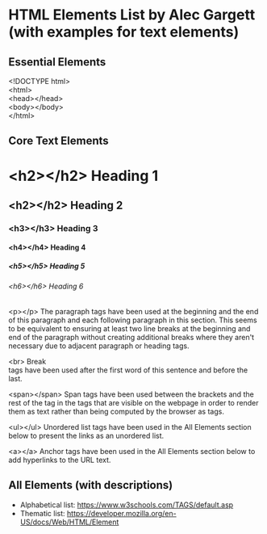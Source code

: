 <!DOCTYPE html>
 <head>
  <title>HTML Elements List by Alec Gargett (with examples for text elements)</title>
 </head>

 <body>
  <h1>HTML Elements List by Alec Gargett (with examples for text elements)</h1>

  <h2>Essential Elements</h2>

  <<span>!DOCTYPE html</span>><br>
<<span>html</span>><br>
  <<span>head</span>><<span>/head</span>><br>
  <<span>body</span>><<span>/body</span>><br>
  <<span>/html</span>><br>

  <h2>Core Text Elements</h3>

   <h1><<span>h2</span>><<span>/h2</span>> Heading 1</h1>

   <h2><<span>h2</span>><<span>/h2</span>> Heading 2</h2>

   <h3><<span>h3</span>><<span>/h3</span>> Heading 3</h3>

   <h4><<span>h4</span>><<span>/h4</span>> Heading 4</h4>

   <h5><<span>h5</span>><<span>/h5</span>> Heading 5</h5>

   <h6><<span>h6</span>><<span>/h6</span>> Heading 6</h6>

   <p><<span>p</span>><<span>/p</span>> The paragraph tags have been used at the beginning and the end of this paragraph and each following paragraph in this section. This seems to be equivalent to ensuring at least two line breaks at the beginning and end of the paragraph without creating additional breaks where they aren't necessary due to adjacent paragraph or heading tags.</p>

   <p></p><<span>br</span>> Break<br>
   tags have been used after the first word of this sentence and before the
   <br>last.</p>
  
   <p><<span>span</span>><<span>/span</span>> Span tags have been used between the brackets and the rest of the tag in the tags that are visible on the webpage in order to render them as text rather than being computed by the browser as tags.</p>

   <p></p><<span>ul</span>><<span>/ul</span>> Unordered list tags have been used in the All Elements section below to present the links as an unordered list.</p>

   <p><<span>a</span>><<span>/a</span>> Anchor tags have been used in the All Elements section below to add hyperlinks to the URL text.</p>

  <h2>All Elements (with descriptions)</h2>

   <ul>
    <li>Alphabetical list: <a href="https://www.w3schools.com/TAGS/default.asp">https://www.w3schools.com/TAGS/default.asp</a></li>
    <li>Thematic list: <a href="https://developer.mozilla.org/en-US/docs/Web/HTML/Element">https://developer.mozilla.org/en-US/docs/Web/HTML/Element</a></li>
   </ul>

 </body>
</html>

